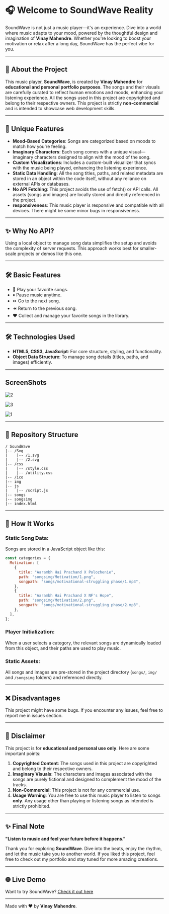 # 🎧 Welcome to SoundWave Reality

SoundWave is not just a music player—it's an experience. Dive into a world where music adapts to your mood, powered by the thoughtful design and imagination of **Vinay Mahendre**. Whether you're looking to boost your motivation or relax after a long day, SoundWave has the perfect vibe for you.

---

## 🌟 About the Project
This music player, **SoundWave**, is created by **Vinay Mahendre** for **educational and personal portfolio purposes**. The songs and their visuals are carefully curated to reflect human emotions and moods, enhancing your listening experience. All the songs used in this project are copyrighted and belong to their respective owners. This project is strictly **non-commercial** and is intended to showcase web development skills.

---

## 🎨 Unique Features
- **Mood-Based Categories**: Songs are categorized based on moods to match how you're feeling.
- **Imaginary Characters**: Each song comes with a unique visual—imaginary characters designed to align with the mood of the song.
- **Custom Visualizations**: Includes a custom-built visualizer that syncs with the music being played, enhancing the listening experience.
- **Static Data Handling**: All the song titles, paths, and related metadata are stored in an object within the code itself, without any reliance on external APIs or databases.
- **No API Fetching**: This project avoids the use of fetch() or API calls. All assets (songs and images) are locally stored and directly referenced in the project.
- **responsiveness**: This music player is responsive and compatible with all devices. There might be some minor bugs in responsiveness.

---

## ✨ Why No API?
Using a local object to manage song data simplifies the setup and avoids the complexity of server requests. This approach works best for smaller-scale projects or demos like this one.

---

## 🛠️ Basic Features
- 🎵 Play your favorite songs.
- ⏸ Pause music anytime.
- ⏩ Go to the next song.
- ⏪ Return to the previous song.
- ❤️ Collect and manage your favorite songs in the library.

---

## 🛠️ Technologies Used
- **HTML5, CSS3, JavaScript**: For core structure, styling, and functionality.
- **Object Data Structure**: To manage song details (titles, paths, and images) efficiently.

---

## ScreenShots

![2](https://github.com/user-attachments/assets/ef8f9931-2c0b-41ef-9680-1c4406d4b6bc)
  
![3](https://github.com/user-attachments/assets/33026213-99d1-4924-869d-538fd9c8f0c6)
  
![1](https://github.com/user-attachments/assets/261eb724-1769-4a3b-b0e4-02f64cb8d1df)

---

## 📂 Repository Structure
```
/ SoundWave
|-- /Svg
|    |-- /1.svg
|    |-- /2.svg
|-- /css
|    |-- /style.css
|    |-- /utility.css
|-- /ico
|-- img
|-- js
|    |-- /script.js
|-- songs
|-- songsimg
|-- index.html
```

---

## 📂 How It Works

### Static Song Data:
Songs are stored in a JavaScript object like this:

```javascript
const categories = {
  Motivation: [
    {
      title: "Aarambh Hai Prachand X Polozhenie",
      path: "songsimg/Motivation/1.png",
      songpath: "songs/motivational-struggling phase/1.mp3",
    },
    {
      title: "Aarambh Hai Prachand X NF's Hope",
      path: "songsimg/Motivation/2.png",
      songpath: "songs/motivational-struggling phase/2.mp3",
    },
  ],
};
```

### Player Initialization:
When a user selects a category, the relevant songs are dynamically loaded from this object, and their paths are used to play music.

### Static Assets:
All songs and images are pre-stored in the project directory (`songs/`, `img/` and `/songsimg` folders) and referenced directly.


---

## ❌ Disadvantages

This project might have some bugs. If you encounter any issues, feel free to report me in issues section.

---

## 📄 Disclaimer
This project is for **educational and personal use only**. Here are some important points:

1. **Copyrighted Content**: The songs used in this project are copyrighted and belong to their respective owners.
2. **Imaginary Visuals**: The characters and images associated with the songs are purely fictional and designed to complement the mood of the tracks.
3. **Non-Commercial**: This project is not for any commercial use.
4. **Usage Warning**: You are free to use this music player to listen to songs **only**. Any usage other than playing or listening songs as intended is strictly prohibited.

---

## ✨ Final Note
**"Listen to music and feel your future before it happens."**

Thank you for exploring **SoundWave**. Dive into the beats, enjoy the rhythm, and let the music take you to another world. If you liked this project, feel free to check out my portfolio and stay tuned for more amazing creations.

---

## 🌐 Live Demo
Want to try SoundWave? [Check it out here](https://vinaymahendre.github.io/SoundWave/)

---

Made with ❤️ by **Vinay Mahendre**.

